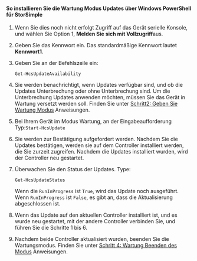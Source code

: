 <!--author=SharS last changed: 9/17/15-->

#### <a name="to-install-maintenance-mode-updates-via-windows-powershell-for-storsimple"></a>So installieren Sie die Wartung Modus Updates über Windows PowerShell für StorSimple

1. Wenn Sie dies noch nicht erfolgt Zugriff auf das Gerät serielle Konsole, und wählen Sie Option 1, **Melden Sie sich mit Vollzugriff**aus. 

2. Geben Sie das Kennwort ein. Das standardmäßige Kennwort lautet **Kennwort1**.

3. Geben Sie an der Befehlszeile ein:

     `Get-HcsUpdateAvailability` 
    
4. Sie werden benachrichtigt, wenn Updates verfügbar sind, und ob die Updates Unterbrechung oder ohne Unterbrechung sind. Um die Unterbrechung Updates anwenden möchten, müssen Sie das Gerät in Wartung versetzt werden soll. Finden Sie unter [Schritt2: Geben Sie Wartung Modus](storsimple-update-device.md#step2) Anweisungen.

5. Bei Ihrem Gerät im Modus Wartung, an der Eingabeaufforderung Typ:`Start-HcsUpdate`

6. Sie werden zur Bestätigung aufgefordert werden. Nachdem Sie die Updates bestätigen, werden sie auf dem Controller installiert werden, die Sie zurzeit zugreifen. Nachdem die Updates installiert wurden, wird der Controller neu gestartet. 

7. Überwachen Sie den Status der Updates. Type:

    `Get-HcsUpdateStatus`
    
    Wenn die `RunInProgress` ist `True`, wird das Update noch ausgeführt. Wenn `RunInProgress` ist `False`, es gibt an, dass die Aktualisierung abgeschlossen ist.  

7. Wenn das Update auf den aktuellen Controller installiert ist, und es wurde neu gestartet, mit der andere Controller verbinden Sie, und führen Sie die Schritte 1 bis 6.

8. Nachdem beide Controller aktualisiert wurden, beenden Sie die Wartungsmodus. Finden Sie unter [Schritt 4: Wartung Beenden des Modus](storsimple-update-device.md#step4) Anweisungen.
